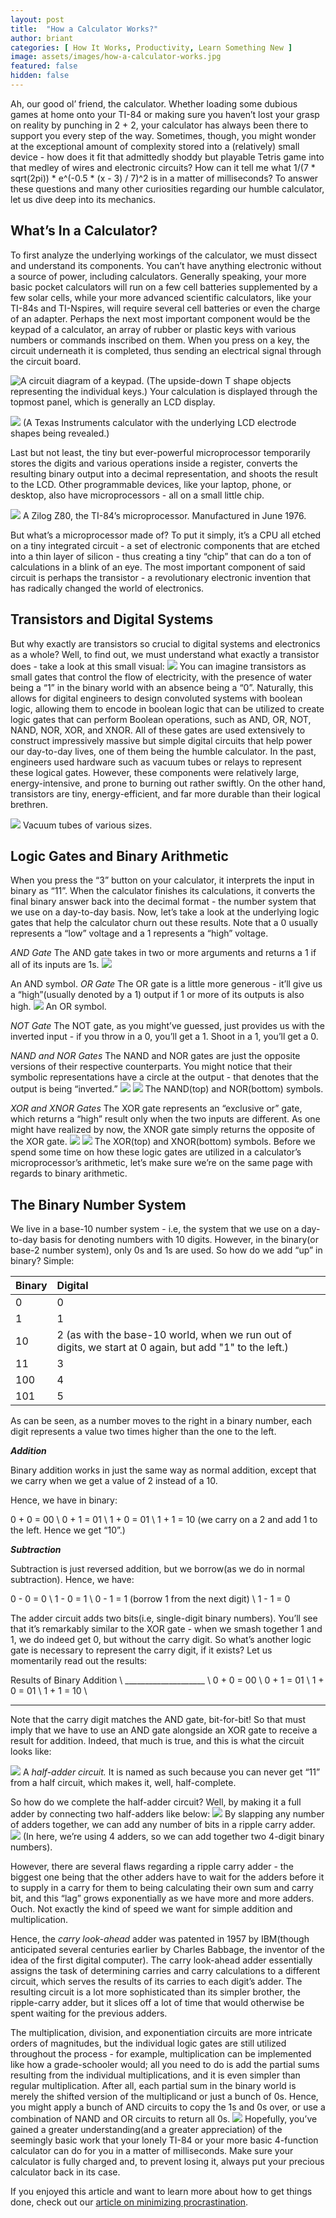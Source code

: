 ```yaml
---
layout: post
title:  "How a Calculator Works?"
author: briant
categories: [ How It Works, Productivity, Learn Something New ]
image: assets/images/how-a-calculator-works.jpg
featured: false
hidden: false
---
```


Ah, our good ol’ friend, the calculator. Whether loading some dubious games at home onto your TI-84 or making sure you haven’t lost your grasp on reality by punching in 2 + 2, your calculator has always been there to support you every step of the way. Sometimes, though, you might wonder at the exceptional amount of complexity stored into a (relatively) small device - how does it fit that admittedly shoddy but playable Tetris game into that medley of wires and electronic circuits? How can it tell me what 1/(7 * sqrt(2pi)) * e^(-0.5 * (x - 3) / 7)^2 is in a matter of milliseconds? To answer these questions and many other curiosities regarding our humble calculator, let us dive deep into its mechanics.

## What’s In a Calculator?
	
To first analyze the underlying workings of the calculator, we must dissect and understand its components. You can’t have anything electronic without a source of power, including calculators. Generally speaking, your more basic pocket calculators will run on a few cell batteries supplemented by a few solar cells, while your more advanced scientific calculators, like your TI-84s and TI-Nspires, will require several cell batteries or even the charge of an adapter. Perhaps the next most important component would be the keypad of a calculator, an array of rubber or plastic keys with various numbers or commands inscribed on them. When you press on a key, the circuit underneath it is completed, thus sending an electrical signal through the circuit board. 

![A circuit diagram of a keypad.](http://wiki.sunfounder.cc/images/f/f9/Keypad_schematic.png)
(The upside-down T shape objects representing the individual keys.)
	Your calculation is displayed through the topmost panel, which is generally an LCD display.
	
![](https://upload.wikimedia.org/wikipedia/commons/thumb/d/d1/LCDneg.jpg/1280px-LCDneg.jpg)
(A Texas Instruments calculator with the underlying LCD electrode shapes being revealed.)

Last but not least, the tiny but ever-powerful microprocessor temporarily stores the digits and various operations inside a register, converts the resulting binary output into a decimal representation, and shoots the result to the LCD. Other programmable devices, like your laptop, phone, or desktop, also have microprocessors - all on a small little chip.  

![](https://upload.wikimedia.org/wikipedia/commons/1/19/Zilog_Z80.jpg)
A Zilog Z80, the TI-84’s microprocessor. Manufactured in June 1976.

But what’s a microprocessor made of? To put it simply, it’s a CPU all etched on a tiny integrated circuit - a set of electronic components that are etched into a thin layer of silicon - thus creating a tiny “chip” that can do a ton of calculations in a blink of an eye. The most important component of said circuit is perhaps the transistor - a revolutionary electronic invention that has radically changed the world of electronics.

## Transistors and Digital Systems
But why exactly are transistors so crucial to digital systems and electronics as a whole? Well, to find out, we must understand what exactly a transistor does - take a look at this small visual:
![](https://i.ibb.co/HzqQwTX/transistor.png)
You can imagine transistors as small gates that control the flow of electricity, with the presence of water being a “1” in the binary world with an absence being a “0”. Naturally, this allows for digital engineers to design convoluted systems with boolean logic, allowing them to encode in boolean logic that can be utilized to create logic gates that can perform Boolean operations, such as AND, OR, NOT, NAND, NOR, XOR, and XNOR. All of these gates are used extensively to construct impressively massive but simple digital circuits that help power our day-to-day lives, one of them being the humble calculator. In the past, engineers used hardware such as vacuum tubes or relays to represent these logical gates. However, these components were relatively large, energy-intensive, and prone to burning out rather swiftly. On the other hand, transistors are tiny, energy-efficient, and far more durable than their logical brethren. 

![](https://upload.wikimedia.org/wikipedia/commons/thumb/e/e9/Elektronenroehren-auswahl.jpg/640px-Elektronenroehren-auswahl.jpg)
Vacuum tubes of various sizes.


## Logic Gates and Binary Arithmetic
When you press the “3” button on your calculator, it interprets the input in binary as “11”. When the calculator finishes its calculations, it converts the final binary answer back into the decimal format - the number system that we use on a day-to-day basis. Now, let’s take a look at the underlying logic gates that help the calculator churn out these results. Note that a 0 usually represents a “low” voltage and a 1 represents a “high” voltage.

*AND Gate* 
The AND gate takes in two or more arguments and returns a 1 if all of its inputs are 1s.
![](https://upload.wikimedia.org/wikipedia/commons/thumb/6/64/AND_ANSI.svg/100px-AND_ANSI.svg.png)

An AND symbol.
*OR Gate*
The OR gate is a little more generous - it’ll give us a “high”(usually denoted by a 1) output if 1 or more of its outputs is also high.
![](https://upload.wikimedia.org/wikipedia/commons/thumb/1/16/OR_ANSI_Labelled.svg/259px-OR_ANSI_Labelled.svg.png)
An OR symbol.  

*NOT Gate*
The NOT gate, as you might’ve guessed, just provides us with the inverted input - if you throw in a 0, you’ll get a 1. Shoot in a 1, you’ll get a 0. 

*NAND and NOR Gates*
The NAND and NOR gates are just the opposite versions of their respective counterparts. You might notice that their symbolic representations have a circle at the output - that denotes that the output is being “inverted.”
![](https://upload.wikimedia.org/wikipedia/commons/thumb/e/e6/NAND_ANSI_Labelled.svg/120px-NAND_ANSI_Labelled.svg.png)
![](https://upload.wikimedia.org/wikipedia/commons/thumb/c/c6/NOR_ANSI_Labelled.svg/120px-NOR_ANSI_Labelled.svg.png)
The NAND(top) and NOR(bottom) symbols.

*XOR and XNOR Gates*
The XOR gate represents an “exclusive or” gate, which returns a “high” result only when the two inputs are different. As one might have realized by now, the XNOR gate simply returns the opposite of the XOR gate.
![](https://upload.wikimedia.org/wikipedia/commons/thumb/0/01/XOR_ANSI.svg/100px-XOR_ANSI.svg.png)
![](https://upload.wikimedia.org/wikipedia/commons/thumb/b/b8/XNOR_ANSI_Labelled.svg/120px-XNOR_ANSI_Labelled.svg.png)
The XOR(top) and XNOR(bottom) symbols. 
Before we spend some time on how these logic gates are utilized in a calculator’s microprocessor’s arithmetic, let’s make sure we’re on the same page with regards to binary arithmetic.

## The Binary Number System

We live in a base-10 number system - i.e, the system that we use on a day-to-day basis for denoting numbers with 10 digits. However, in the binary(or base-2 number system), only 0s and 1s are used. So how do we add “up” in binary? Simple:

| Binary | Digital                                                      |
|:------ |:------------------------------------------------------------ |
| 0      | 0                                                            |
| 1      | 1                                                            |
| 10     | 2 (as with the base-10 world, when we run out of digits, we start at 0 again, but add "1" to the left.) |
| 11     | 3                                                            |
| 100    | 4                                                            |
| 101    | 5                                                            |

As can be seen, as a number moves to the right in a binary number, each digit represents a value two times higher than the one to the left. 

***Addition***

Binary addition works in just the same way as normal addition, except that we carry when we get a value of 2 instead of a 10.

Hence, we have in binary:

0 + 0 = 00 \\
0 + 1 = 01 \\
1 + 0 = 01 \\
1 + 1 = 10 (we carry on a 2 and add 1 to the left. Hence we get “10”.)

***Subtraction***

Subtraction is just reversed addition, but we borrow(as we do in normal subtraction). Hence, we have:

0 - 0 = 0 \\
1 - 0 = 1 \\
0 - 1 = 1 (borrow 1 from the next digit) \\
1 - 1 = 0

The adder circuit adds two bits(i.e, single-digit binary numbers). You’ll see that it’s remarkably similar to the XOR gate - when we smash together 1 and 1, we do indeed get 0, but without the carry digit.
So what’s another logic gate is necessary to represent the carry digit, if it exists? Let us momentarily read out the results:

Results of Binary Addition \\
____________________ \\
0 + 0 = 00 \\
0 + 1 = 01 \\
1 + 0 = 01 \\
1 + 1 = 10 \\
___________________

Note that the carry digit matches the AND gate, bit-for-bit! So that must imply that we have to use an AND gate alongside an XOR gate to receive a result for addition. Indeed, that much is true, and this is what the circuit looks like:

![](https://upload.wikimedia.org/wikipedia/commons/thumb/d/d9/Half_Adder.svg/220px-Half_Adder.svg.png)
A *half-adder circuit.* It is named as such because you can never get “11” from a half circuit, which makes it, well, half-complete.

So how do we complete the half-adder circuit? Well, by making it a full adder by connecting two half-adders like below:
![](https://i.ibb.co/PMKfJ89/addah.png)
By slapping any number of adders together, we can add any number of bits in a ripple carry adder.
![](https://i.ibb.co/XYKJcwf/4ADDAHS.png)
(In here, we’re using 4 adders, so we can add together two 4-digit binary numbers).

However, there are several flaws regarding a ripple carry adder - the biggest one being that the other adders have to wait for the adders before it to supply in a carry for them to being calculating their own sum and carry bit, and this “lag” grows exponentially as we have more and more adders. Ouch. Not exactly the kind of speed we want for simple addition and multiplication.

Hence, the *carry look-ahead* adder was patented in 1957 by IBM(though anticipated several centuries earlier by Charles Babbage, the inventor of the idea of the first digital computer). The carry look-ahead adder essentially assigns the task of determining carries and carry calculations to a different circuit, which serves the results of its carries to each digit’s adder. The resulting circuit is a lot more sophisticated than its simpler brother, the ripple-carry adder, but it slices off a  lot of time that would otherwise be spent waiting for the previous adders. 

The multiplication, division, and exponentiation circuits are more intricate orders of magnitudes, but the individual logic gates are still utilized throughout the process -  for example, multiplication can be implemented like how a grade-schooler would; all you need to do is add the partial sums resulting from the individual multiplications, and it is even simpler than regular multiplication. After all, each partial sum in the binary world is merely the shifted version of the multiplicand or just a bunch of 0s. Hence, you might apply a bunch of AND circuits to copy the 1s and 0s over, or use a combination of NAND and OR circuits to return all 0s. 
![](https://i.ibb.co/pxJbpVv/icanmultiply.png)
Hopefully, you’ve gained a greater understanding(and a greater appreciation) of the seemingly basic work that your lonely TI-84 or your more basic 4-function calculator can do for you in a matter of milliseconds. Make sure your calculator is fully charged and, to prevent losing it, always put your precious calculator back in its case. 

If you enjoyed this article and want to learn more about how to get things done, check out our [article on minimizing procrastination](). 